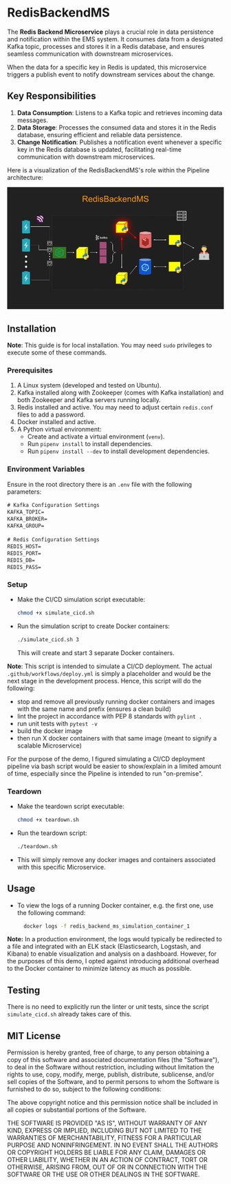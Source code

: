 # RedisBackendMS

The **Redis Backend Microservice** plays a crucial role in data persistence and
notification within the EMS system. It consumes data from a designated Kafka
topic, processes and stores it in a Redis database, and ensures seamless
communication with downstream microservices.

When the data for a specific key in Redis is updated, this microservice
triggers a publish event to notify downstream services about the change.

## Key Responsibilities

1. **Data Consumption**: Listens to a Kafka topic and retrieves incoming data
   messages.
2. **Data Storage**: Processes the consumed data and stores it in the Redis
   database, ensuring efficient and reliable data persistence.
3. **Change Notification**: Publishes a notification event whenever a specific
   key in the Redis database is updated, facilitating real-time communication
   with downstream microservices.

Here is a visualization of the RedisBackendMS's role within the Pipeline
architecture:

![Pipeline Diagram](assets/images/RedisBackendMS_in_Pipeline.png "Pipeline Diagram")

## Installation

**Note**: This guide is for local installation. You may need `sudo`
privileges to execute some of these commands.

### Prerequisites

1. A Linux system (developed and tested on Ubuntu).
2. Kafka installed along with Zookeeper (comes with Kafka installation) and
   both Zookeeper and Kafka servers running locally.
3. Redis installed and active. You may need to adjust certain `redis.conf`
   files to add a password.
4. Docker installed and active.
5. A Python virtual environment:
    - Create and activate a virtual environment (`venv`).
    - Run `pipenv install` to install dependencies.
    - Run `pipenv install --dev` to install development dependencies.

### Environment Variables

Ensure in the root directory there is an `.env` file with the following
parameters:

```plaintext
# Kafka Configuration Settings
KAFKA_TOPIC=
KAFKA_BROKER=
KAFKA_GROUP=

# Redis Configuration Settings
REDIS_HOST=
REDIS_PORT=
REDIS_DB=
REDIS_PASS=
```

### Setup

- Make the CI/CD simulation script executable:
   ```bash
   chmod +x simulate_cicd.sh
    ```
- Run the simulation script to create Docker containers:
    ```bash 
    ./simulate_cicd.sh 3
    ```
  This will create and start 3 separate Docker containers.

**Note**: This script is intended to simulate a CI/CD deployment. The
actual `.github/workflows/deploy.yml` is simply a placeholder and would
be the next stage in the development process. Hence, this script will do
the following:

- stop and remove all previously running docker containers and images
  with the same name and prefix (ensures a clean build)
- lint the project in accordance with PEP 8 standards with `pylint .`
- run unit tests with `pytest -v`
- build the docker image
- then run X docker containers with that same image (meant to signify
  a scalable Microservice)

For the purpose of the demo, I figured simulating a CI/CD deployment
pipeline via bash script would be easier to show/explain in a
limited amount of time, especially since the Pipeline is intended to run
"on-premise".

### Teardown

- Make the teardown script executable:
  ```bash
  chmod +x teardown.sh
  ```
- Run the teardown script:

    ```bash
    ./teardown.sh
    ```

- This will simply remove any docker images and containers associated with
  this specific Microservice.

## Usage

- To view the logs of a running Docker container, e.g. the first one, use the
  following command:
  ```bash
    docker logs -f redis_backend_ms_simulation_container_1
    ```

**Note:** In a production environment, the logs would typically be redirected
to a
file and integrated with an ELK stack (Elasticsearch, Logstash, and Kibana) to
enable visualization and analysis on a dashboard. However, for the purposes of
this demo, I opted against introducing additional overhead to the Docker
container to minimize latency as much as possible.

## Testing

There is no need to explicitly run the linter or unit tests, since the
script `simulate_cicd.sh` already takes care of this.

## MIT License

Permission is hereby granted, free of charge, to any person obtaining a copy of
this software and associated documentation files (the "Software"), to deal in
the Software without restriction, including without limitation the rights to
use, copy, modify, merge, publish, distribute, sublicense, and/or sell copies
of the Software, and to permit persons to whom the Software is furnished to do
so, subject to the following conditions:

The above copyright notice and this permission notice shall be included in all
copies or substantial portions of the Software.

THE SOFTWARE IS PROVIDED "AS IS", WITHOUT WARRANTY OF ANY KIND, EXPRESS OR
IMPLIED, INCLUDING BUT NOT LIMITED TO THE WARRANTIES OF MERCHANTABILITY,
FITNESS FOR A PARTICULAR PURPOSE AND NONINFRINGEMENT. IN NO EVENT SHALL THE
AUTHORS OR COPYRIGHT HOLDERS BE LIABLE FOR ANY CLAIM, DAMAGES OR OTHER
LIABILITY, WHETHER IN AN ACTION OF CONTRACT, TORT OR OTHERWISE, ARISING FROM,
OUT OF OR IN CONNECTION WITH THE SOFTWARE OR THE USE OR OTHER DEALINGS IN THE
SOFTWARE.
